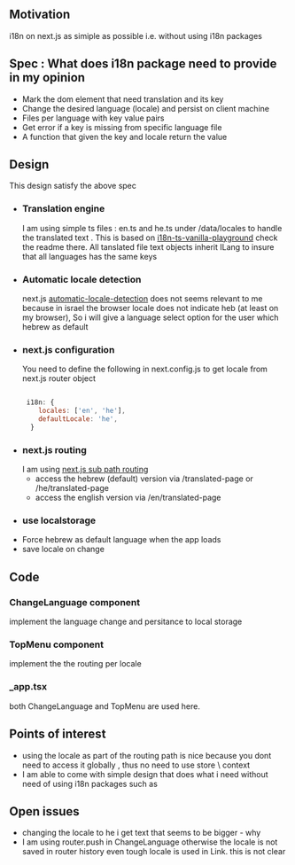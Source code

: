 <h2>Motivation</h2>
i18n on next.js as simiple as possible i.e. without using i18n packages


<h2>Spec : What does i18n package need to provide in my opinion</h2>
<ul>
<li>Mark the dom element that need translation and its key</li>
<li>Change the desired language (locale) and persist on client machine</li>
<li>Files per language with key value pairs</li>
<li>Get error if a key is missing from specific language file</li>
<li>A function that given the key and locale return the value</li>
</ul>


<h2>Design</h2>
This design satisfy the above spec
<ul>
<li>
<h3>Translation engine</h3>
I am using simple ts files : en.ts and he.ts under /data/locales to handle the translated text . This is based on <a href='https://github.com/NathanKr/i18n-ts-vanilla-playground'>i18n-ts-vanilla-playground</a> check the readme there. All tanslated file text objects inherit ILang to insure that all languages has the same keys</li>

<li>
<h3>Automatic locale detection</h3>
next.js <a href='https://nextjs.org/docs/advanced-features/i18n-routing#automatic-locale-detection'>automatic-locale-detection</a> does not seems relevant to me because in israel the browser locale does not indicate heb (at least on my browser), So i will give a language select option for the user which hebrew as default</li>
<li>
<h3>next.js configuration</h3>
You need to define the following in next.config.js to get locale from next.js router object

```javascript

 i18n: {
    locales: ['en', 'he'],
    defaultLocale: 'he',
  }

```

</li>
<li><h3>next.js routing</h3>
I am using <a href='https://nextjs.org/docs/advanced-features/i18n-routing#sub-path-routing'>next.js sub path routing</a>
<ul>
<li>access the hebrew (default) version via /translated-page or /he/translated-page  </li>
<li>access the english version via /en/translated-page</li>
</ul>
</li>

<li><h3>use localstorage</h3>
 <ui>
 <li>Force hebrew as default language when the app loads</li>
 <li>save locale on change</li>
 </ui>
</li>
</ul>
</li>

<h2>Code</h2>

<h3>ChangeLanguage component</h3>
implement the language change and persitance to local storage

<h3>TopMenu component</h3>
implement the the routing per locale

<h3>_app.tsx</h3>
both ChangeLanguage and TopMenu are used here.

<h2>Points of interest</h2>
<ul>
<li>using the locale as part of the routing path is nice because you dont need to access it globally , thus no need to use store \ context</li>
<li>I am able to come with simple design that does what i need without need of using i18n packages such as 
</ul>


<h2>Open issues</h2>
<ul>
<li>changing the locale to he i get text that seems to be bigger - why</li>
<li>I am using router.push in ChangeLanguage otherwise the locale is not saved in router history even tough locale is used in Link. this is not clear</li>
</ul>
